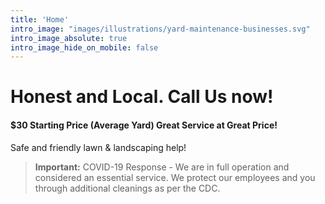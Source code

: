 ```yaml
---
title: 'Home'
intro_image: "images/illustrations/yard-maintenance-businesses.svg"
intro_image_absolute: true
intro_image_hide_on_mobile: false
---
```


# Honest and Local. Call Us now! 
#### $30 Starting Price (Average Yard) Great Service at Great Price!

Safe and friendly lawn & landscaping help!
> **Important:** COVID-19 Response - We are in full operation and considered an essential service. We protect our employees and you through additional cleanings as per the CDC.

